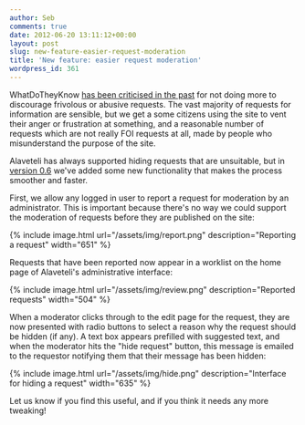```yaml
---
author: Seb
comments: true
date: 2012-06-20 13:11:12+00:00
layout: post
slug: new-feature-easier-request-moderation
title: 'New feature: easier request moderation'
wordpress_id: 361
---
```


WhatDoTheyKnow [has been criticised in the past](http://2040infolawblog.com/2012/02/09/do-they-know-what/) for not doing more to discourage frivolous or abusive requests.  The vast majority of requests for information are sensible, but we get a some citizens using the site to vent their anger or frustration at something, and a reasonable number of requests which are not really FOI requests at all, made by people who misunderstand the purpose of the site.

Alaveteli has always supported hiding requests that are unsuitable, but in [version 0.6](/development/2012/06/20/alaveteli-0-6-fancy-admin-released/) we've added some new functionality that makes the process smoother and faster.

First, we allow any logged in user to report a request for moderation by an administrator.  This is important because there's no way we could support the moderation of requests before they are published on the site:

{% include image.html url="/assets/img/report.png" description="Reporting a request" width="651" %}

Requests that have been reported now appear in a worklist on the home page of Alaveteli's administrative interface:

{% include image.html url="/assets/img/review.png" description="Reported requests" width="504" %}

When a moderator clicks through to the edit page for the request, they are now presented with radio buttons to select a reason why the request should be hidden (if any).  A text box appears prefilled with suggested text, and when the moderator hits the "hide request" button, this message is emailed to the requestor notifying them that their message has been hidden:

{% include image.html url="/assets/img/hide.png" description="Interface for hiding a request" width="635" %}


Let us know if you find this useful, and if you think it needs any more tweaking!
